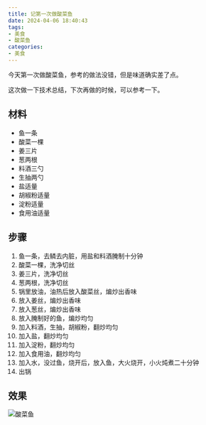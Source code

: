 ```yaml
---
title: 记第一次做酸菜鱼
date: 2024-04-06 18:40:43
tags:
- 美食
- 酸菜鱼
categories:
- 美食
---
```


今天第一次做酸菜鱼，参考的做法没错，但是味道确实差了点。

这次做一下技术总结，下次再做的时候，可以参考一下。

<!-- more -->

## 材料

- 鱼一条
- 酸菜一棵
- 姜三片
- 葱两根
- 料酒三勺              
- 生抽两勺
- 盐适量
- 胡椒粉适量
- 淀粉适量
- 食用油适量

## 步骤

1. 鱼一条，去鳞去内脏，用盐和料酒腌制十分钟
2. 酸菜一棵，洗净切丝       
3. 姜三片，洗净切丝
4. 葱两根，洗净切丝
5. 锅里放油，油热后放入酸菜丝，煸炒出香味
6. 放入姜丝，煸炒出香味
7. 放入葱丝，煸炒出香味 
8. 放入腌制好的鱼，煸炒均匀
9. 加入料酒，生抽，胡椒粉，翻炒均匀
10. 加入盐，翻炒均匀
11. 加入淀粉，翻炒均匀
12. 加入食用油，翻炒均匀
13. 加入水，没过鱼，烧开后，放入鱼，大火烧开，小火炖煮二十分钟
14. 出锅

## 效果

![酸菜鱼](https://cdn.jsdelivr.net/gh/yanglr/images/20240406184043.png)